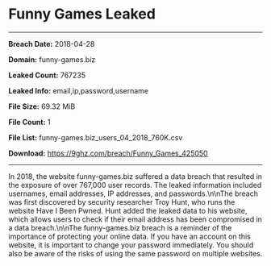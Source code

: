 # Funny Games Leaked

------------
**Breach Date:** 2018-04-28

**Domain:** funny-games.biz

**Leaked Count:** 767235

**Leaked Info:** email,ip,password,username

**File Size:** 69.32 MiB

**File Count:** 1

**File List:** funny-games.biz_users_04_2018_760K.csv

**Download:** https://9ghz.com/breach/Funny_Games_425050

------------
In 2018, the website funny-games.biz suffered a data breach that resulted in the exposure of over 767,000 user records. The leaked information included usernames, email addresses, IP addresses, and passwords.\n\nThe breach was first discovered by security researcher Troy Hunt, who runs the website Have I Been Pwned. Hunt added the leaked data to his website, which allows users to check if their email address has been compromised in a data breach.\n\nThe funny-games.biz breach is a reminder of the importance of protecting your online data. If you have an account on this website, it is important to change your password immediately. You should also be aware of the risks of using the same password on multiple websites.
